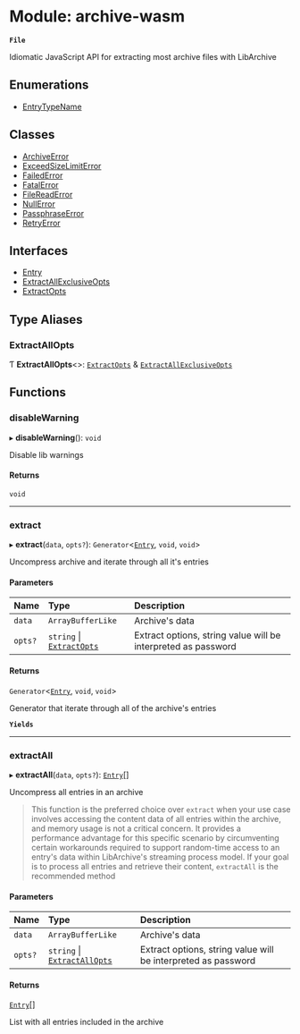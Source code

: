 # Module: archive-wasm

**`File`**

Idiomatic JavaScript API for extracting most archive files with LibArchive

## Enumerations

- [EntryTypeName](../enums/archive_wasm.EntryTypeName.md)

## Classes

- [ArchiveError](../classes/archive_wasm.ArchiveError.md)
- [ExceedSizeLimitError](../classes/archive_wasm.ExceedSizeLimitError.md)
- [FailedError](../classes/archive_wasm.FailedError.md)
- [FatalError](../classes/archive_wasm.FatalError.md)
- [FileReadError](../classes/archive_wasm.FileReadError.md)
- [NullError](../classes/archive_wasm.NullError.md)
- [PassphraseError](../classes/archive_wasm.PassphraseError.md)
- [RetryError](../classes/archive_wasm.RetryError.md)

## Interfaces

- [Entry](../interfaces/archive_wasm.Entry.md)
- [ExtractAllExclusiveOpts](../interfaces/archive_wasm.ExtractAllExclusiveOpts.md)
- [ExtractOpts](../interfaces/archive_wasm.ExtractOpts.md)

## Type Aliases

### ExtractAllOpts

Ƭ **ExtractAllOpts**<\>: [`ExtractOpts`](../interfaces/archive_wasm.ExtractOpts.md) & [`ExtractAllExclusiveOpts`](../interfaces/archive_wasm.ExtractAllExclusiveOpts.md)

## Functions

### disableWarning

▸ **disableWarning**(): `void`

Disable lib warnings

#### Returns

`void`

---

### extract

▸ **extract**(`data`, `opts?`): `Generator`<[`Entry`](../interfaces/archive_wasm.Entry.md), `void`, `void`\>

Uncompress archive and iterate through all it's entries

#### Parameters

| Name    | Type                                                                   | Description                                                   |
| :------ | :--------------------------------------------------------------------- | :------------------------------------------------------------ |
| `data`  | `ArrayBufferLike`                                                      | Archive's data                                                |
| `opts?` | `string` \| [`ExtractOpts`](../interfaces/archive_wasm.ExtractOpts.md) | Extract options, string value will be interpreted as password |

#### Returns

`Generator`<[`Entry`](../interfaces/archive_wasm.Entry.md), `void`, `void`\>

Generator that iterate through all of the archive's entries

**`Yields`**

---

### extractAll

▸ **extractAll**(`data`, `opts?`): [`Entry`](../interfaces/archive_wasm.Entry.md)[]

Uncompress all entries in an archive

> This function is the preferred choice over `extract` when your use case
> involves accessing the content data of all entries within the archive,
> and memory usage is not a critical concern. It provides a performance
> advantage for this specific scenario by circumventing certain workarounds
> required to support random-time access to an entry's data within
> LibArchive's streaming process model. If your goal is to process all
> entries and retrieve their content, `extractAll` is the recommended method

#### Parameters

| Name    | Type                                                           | Description                                                   |
| :------ | :------------------------------------------------------------- | :------------------------------------------------------------ |
| `data`  | `ArrayBufferLike`                                              | Archive's data                                                |
| `opts?` | `string` \| [`ExtractAllOpts`](archive_wasm.md#extractallopts) | Extract options, string value will be interpreted as password |

#### Returns

[`Entry`](../interfaces/archive_wasm.Entry.md)[]

List with all entries included in the archive
